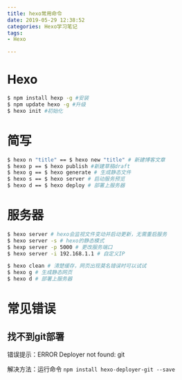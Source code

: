 ```yaml
---
title: hexo常用命令
date: 2019-05-29 12:38:52
categories: Hexo学习笔记
tags:
- Hexo

---
```


# Hexo

```bash
$ npm install hexp -g #安装
$ npm update hexo -g #升级
$ hexo init #初始化
```

<!--more-->

# 简写

```bash
$ hexo n "title" == $ hexo new "title" # 新建博客文章
$ hexo p == $ hexo publish #新建草稿draft
$ hexo g == $ hexo generate # 生成静态文件
$ hexo s == $ hexo server # 启动服务预览
$ hexo d == $ hexo deploy # 部署上服务器
```

# 服务器

``` bash
$ hexo server # hexo会监视文件变动并启动更新，无需重启服务
$ hexo server -s # hexo的静态模式
$ hexp server -p 5000 # 更改服务端口
$ hexo server -i 192.168.1.1 # 自定义IP

$ hexo clean # 清楚缓存，网页出现莫名错误时可以试试
$ hexo g # 生成静态网页
$ hexo d # 部署上服务器
```

# 常见错误

## 找不到git部署

错误提示：ERROR Deployer not found: git

解决方法：运行命令 `npm install hexo-deployer-git --save`